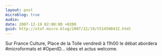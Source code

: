 ```yaml
---
layout: post
microblog: true
audio: 
date: 2007-12-19 02:00:00 +0200
guid: http://xtof.micro.blog/2007/12/19/t514500432.html
---
```

Sur France Culture, Place de la Toile vendredi à 11h00 le débat abordera #microformats et #OpenID... idées et actus welcome.
